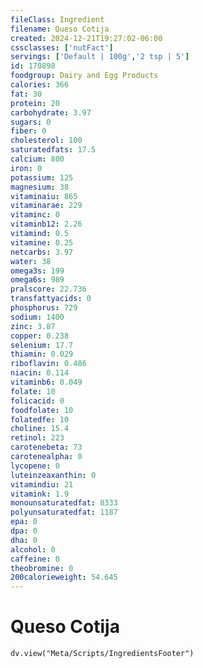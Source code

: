 ```yaml
---
fileClass: Ingredient
filename: Queso Cotija
created: 2024-12-21T19:27:02-06:00
cssclasses: ['nutFact']
servings: ['Default | 100g','2 tsp | 5']
id: 170898
foodgroup: Dairy and Egg Products
calories: 366
fat: 30
protein: 20
carbohydrate: 3.97
sugars: 0
fiber: 0
cholesterol: 100
saturatedfats: 17.5
calcium: 800
iron: 0
potassium: 125
magnesium: 38
vitaminaiu: 865
vitaminarae: 229
vitaminc: 0
vitaminb12: 2.26
vitamind: 0.5
vitamine: 0.25
netcarbs: 3.97
water: 38
omega3s: 199
omega6s: 989
pralscore: 22.736
transfattyacids: 0
phosphorus: 729
sodium: 1400
zinc: 3.87
copper: 0.238
selenium: 17.7
thiamin: 0.029
riboflavin: 0.486
niacin: 0.114
vitaminb6: 0.049
folate: 10
folicacid: 0
foodfolate: 10
folatedfe: 10
choline: 15.4
retinol: 223
carotenebeta: 73
carotenealpha: 0
lycopene: 0
luteinzeaxanthin: 0
vitamindiu: 21
vitamink: 1.9
monounsaturatedfat: 8333
polyunsaturatedfat: 1187
epa: 0
dpa: 0
dha: 0
alcohol: 0
caffeine: 0
theobromine: 0
200calorieweight: 54.645
---
```


# Queso Cotija

```dataviewjs
dv.view("Meta/Scripts/IngredientsFooter")
```